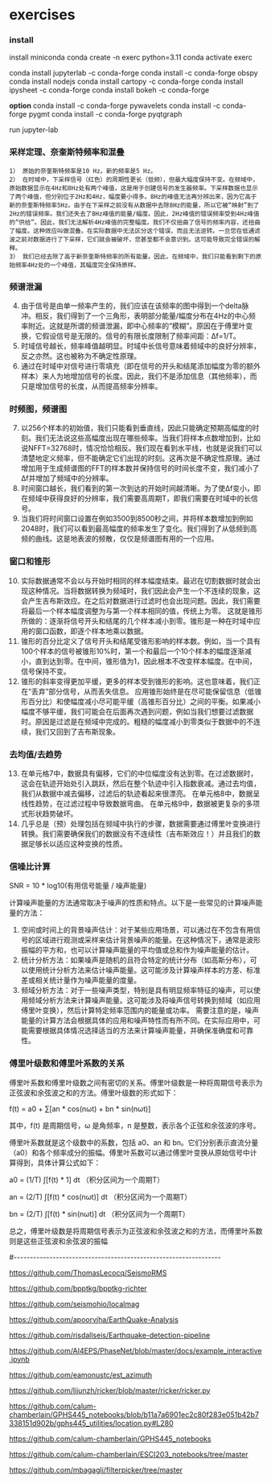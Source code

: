 # exercises

### install
install miniconda
conda create -n exerc python=3.11
conda activate exerc

conda install jupyterlab -c conda-forge
conda install -c conda-forge obspy
conda install nodejs
conda install cartopy -c conda-forge
conda install ipysheet -c conda-forge
conda install bokeh -c conda-forge

**option**
conda install -c conda-forge pywavelets
conda install -c conda-forge pygmt
conda install -c conda-forge pyqtgraph

run jupyter-lab

### 采样定理、奈奎斯特频率和混叠
```
1） 原始的奈奎斯特频率是10 Hz。新的频率是5 Hz。
2） 在时域中，下采样信号（红色）的周期性更长（低频），但最大幅度保持不变。在频域中，原始数据显示在4Hz和8Hz处有两个峰值，这是用于创建信号的发生器频率。下采样数据也显示了两个峰值，但分别位于2Hz和4Hz，幅度要小得多。8Hz的峰值无法再分辨出来，因为它高于新的奈奎斯特频率5Hz。由于在下采样之前没有从数据中去除8Hz的能量，所以它被“映射”到了2Hz的错误频率。我们还失去了8Hz峰值的能量/幅度。因此，2Hz峰值的错误频率受到4Hz峰值的“供给”。因此，我们无法解析4Hz峰值的完整幅度。我们不仅扭曲了信号的频率内容，还扭曲了幅度。这种效应叫做混叠。在实际数据中无法区分这个错误，而且无法逆转。一旦您在低通滤波之前对数据进行了下采样，它们就会被破坏，您甚至都不会意识到。这可能导致完全错误的解释。
3） 我们已经去除了高于新奈奎斯特频率的所有能量。因此，在频域中，我们只能看到剩下的原始频率4Hz处的一个峰值，其幅度完全保持原样。
```
### 频谱泄漏
4) 由于信号是由单一频率产生的，我们应该在该频率的图中得到一个delta脉冲。相反，我们得到了一个三角形，表明部分能量/幅度分布在4Hz的中心频率附近。这就是所谓的频谱泄漏，即中心频率的“模糊”。原因在于傅里叶变换，它假设信号是无限的。信号的有限长度限制了频率间距：Δf=1/T。
5) 时域信号越长，频率峰值越明显。时域中长信号意味着频域中的良好分辨率，反之亦然。这也被称为不确定性原理。
6) 通过在时域中对信号进行零填充（即在信号的开头和结尾添加幅度为零的额外样本）来人为地增加信号的长度。因此，我们不是添加信息（其他频率），而只是增加信号的长度，从而提高频率分辨率。

### 时频图，频谱图
7) 以256个样本的初始值，我们只能看到垂直线，因此只能确定预期高幅度的时刻。我们无法说这些高幅度出现在哪些频率。当我们将样本点数增加到，比如说NFFT=32768时，情况恰恰相反。我们现在看到水平线，也就是说我们可以清楚地定义频率，但不能确定它们出现的时刻。这再次是不确定性原理。通过增加用于生成频谱图的FFT的样本数并保持信号的时间长度不变，我们减小了Δf并增加了频域中的分辨率。
8) 时间窗口越长，我们看到的第一次到达的开始时间越清晰。为了使Δf变小，即在频域中获得良好的分辨率，我们需要高周期T，即我们需要在时域中的长信号。
9) 当我们将时间窗口设置在例如3500到8500秒之间，并将样本数增加到例如2048时，我们可以看到最高幅度的频率发生了变化。我们得到了从低频到高频的曲线。这是地表波的频散，仅仅是频谱图有用的一个应用。

### 窗口和锥形
10) 实际数据通常不会以与开始时相同的样本幅度结束。最迟在切割数据时就会出现这种情况。当将数据转换为频域时，我们因此会产生一个不连续的现象，这会产生吉布斯效应。在之后对数据进行过滤时也会出现问题。因此，我们需要将最后一个样本幅度调整为与第一个样本相同的值，传统上为零。
这就是锥形所做的：逐渐将信号开头和结尾的几个样本减小到零。锥形是一种在时域中应用的窗口函数，即逐个样本地乘以数据。
11) 锥形的百分比定义了信号开头和结尾受锥形影响的样本数。例如，当一个具有100个样本的信号被锥形10%时，第一个和最后一个10个样本的幅度逐渐减小，直到达到零。在中间，锥形值为1，因此根本不改变样本幅度。在中间，信号保持不变。
12) 锥形的斜率变得更加平缓，更多的样本受到锥形的影响。这也意味着，我们正在“丢弃”部分信号，从而丢失信息。
应用锥形始终是在尽可能保留信息（低锥形百分比）和使幅度减小尽可能平缓（高锥形百分比）之间的平衡。如果减小幅度不够平缓，我们可能会在后面再次遇到问题，例如当我们想要过滤数据时。原因是过滤是在频域中完成的。粗糙的幅度减小到零类似于数据中的不连续，我们又回到了吉布斯现象。

### 去均值/去趋势
13) 在单元格7中，数据具有偏移，它们的中位幅度没有达到零。在过滤数据时，这会在轨迹开始处引入跳跃，然后在整个轨迹中引入指数衰减。通过去均值，我们从数据中减去偏移，过滤后的轨迹看起来很漂亮。
在单元格8中，数据呈线性趋势，在过滤过程中导致数据弯曲。
在单元格9中，数据被更复杂的多项式形状趋势破坏。
14) 几乎总是（预）处理包括在频域中执行的步骤，数据需要通过傅里叶变换进行转换。我们需要确保我们的数据没有不连续性（吉布斯效应！）并且我们的数据足够长以适应这种变换的性质。

### 信噪比计算
SNR = 10 * log10(有用信号能量 / 噪声能量)

计算噪声能量的方法通常取决于噪声的性质和特点。以下是一些常见的计算噪声能量的方法：
1) 空间或时间上的背景噪声估计：对于某些应用场景，可以通过在不包含有用信号的区域进行观测或采样来估计背景噪声的能量。在这种情况下，通常是波形振幅的平方和，也可以计算噪声能量的平均值或总和作为噪声能量的估计。
2) 统计分析方法：如果噪声是随机的且符合特定的统计分布（如高斯分布），可以使用统计分析方法来估计噪声能量。这可能涉及计算噪声样本的方差、标准差或相关统计量作为噪声能量的度量。
3) 频域分析方法：对于一些噪声类型，特别是具有明显频率特征的噪声，可以使用频域分析方法来计算噪声能量。这可能涉及将噪声信号转换到频域（如应用傅里叶变换），然后计算特定频率范围内的能量或功率。
需要注意的是，噪声能量的计算方法会根据具体的应用和噪声特性而有所不同。在实际应用中，可能需要根据具体情况选择适当的方法来计算噪声能量，并确保准确度和可靠性。

### 傅里叶级数和傅里叶系数的关系
傅里叶系数和傅里叶级数之间有密切的关系。傅里叶级数是一种将周期信号表示为正弦波和余弦波之和的方法。傅里叶级数的形式如下：

f(t) = a0 + ∑[an * cos(nωt) + bn * sin(nωt)]

其中，f(t) 是周期信号，ω 是角频率，n 是整数，表示各个正弦和余弦波的序号。

傅里叶系数就是这个级数中的系数，包括 a0、an 和 bn。它们分别表示直流分量（a0）和各个频率成分的振幅。傅里叶系数可以通过傅里叶变换从原始信号中计算得到，具体计算公式如下：

a0 = (1/T) ∫[f(t) * 1] dt （积分区间为一个周期T）

an = (2/T) ∫[f(t) * cos(nωt)] dt （积分区间为一个周期T）

bn = (2/T) ∫[f(t) * sin(nωt)] dt （积分区间为一个周期T）

总之，傅里叶级数是将周期信号表示为正弦波和余弦波之和的方法，而傅里叶系数则是这些正弦波和余弦波的振幅

#----------------------------------------------------------------

https://github.com/ThomasLecocq/SeismoRMS

https://github.com/bpptkg/bpptkg-richter

https://github.com/seismohio/localmag

https://github.com/apoorvjha/EarthQuake-Analysis

https://github.com/risdallseis/Earthquake-detection-pipeline

https://github.com/AI4EPS/PhaseNet/blob/master/docs/example_interactive.ipynb

https://github.com/eamonustc/est_azimuth

https://github.com/lijunzh/ricker/blob/master/ricker/ricker.py

https://github.com/calum-chamberlain/GPHS445_notebooks/blob/b11a7a6901ec2c80f283e051b42b7338151d902b/gphs445_utilities/location.py#L280

https://github.com/calum-chamberlain/GPHS445_notebooks

https://github.com/calum-chamberlain/ESCI203_notebooks/tree/master

https://github.com/mbagagli/filterpicker/tree/master
